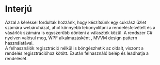 # Interjú

Azzal a kéréssel fordultak hozzánk, hogy készítsünk egy cukrász üzlet számára webáruházat, ahol könnyebb lebonyolítani a rendelésfelvételt és a vásárlók számára is egyszerűbb dönteni a választék közül.
A rendszer C# nyelven valósul meg, WPF alkalmazásként , MVVM design pattern használatával.  
A felhasználók regisztráció nélkül is böngészhetik az oldalt, viszont a rendelés regisztrációhoz kötött. Ezután felhasználó belép és  leadhatja a rendelését.
